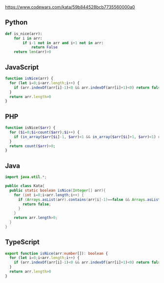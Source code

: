 https://www.codewars.com/kata/59b844528bcb7735560000a0

## Python
```python
def is_nice(arr):
    for i in arr:
        if i-1 not in arr and i+1 not in arr:
            return False
    return len(arr)>0
```

## JavaScript
```js
function isNice(arr) {
  for (let i=0;i<arr.length;i++) {
    if (arr.indexOf(arr[i]-1)<0 && arr.indexOf(arr[i]+1)<0) return false
  }
  return arr.length>0
}
```

## PHP
```php
function isNice($arr) {
  for ($i=0;$i<count($arr);$i++) {
    if (in_array($arr[$i]-1, $arr)<1 && in_array($arr[$i]+1, $arr)<1) return false;
  }
  return count($arr)>0;
}
```

## Java
```java
import java.util.*;

public class Kata{
  public static boolean isNice(Integer[] arr){
    for (int i=0;i<arr.length;i++) {
      if (Arrays.asList(arr).contains(arr[i]-1)==false && Arrays.asList(arr).contains(arr[i]+1)==false) {
        return false;
      }
    }
    return arr.length>0;
  }
}
```

## TypeScript
```ts
export function isNice(arr:number[]): boolean {
  for (let i=0;i<arr.length;i++) {
    if (arr.indexOf(arr[i]-1)<0 && arr.indexOf(arr[i]+1)<0) return false
  }
  return arr.length>0 
}
```